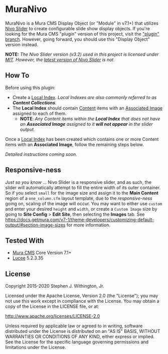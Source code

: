 # MuraNivo

MuraNivo is a Mura CMS Display Object (or "Module" in v7.1+) that utilizes [Nivo Slider](http://nivo.dev7studios.com/) to create configurable slide show display objects. If you're looking for the Mura CMS "plugin" version of this project, visit the ["plugin" branch](https://github.com/stevewithington/MuraNivo/tree/plugin). However, going forward, you should use this "Display Object" version instead.

**NOTE:** *The Nivo Slider version (v3.2) used in this project is licensed under [MIT](http://www.opensource.org/licenses/mit-license.php). However, the [latest version of Nivo Slider](https://themeisle.com/plugins/nivo-slider) is not.*

## How To

Before using this plugin:

* Create a [Local Index](https://docs.getmura.com/v7-1/content-managers/advanced-content/#section-local-indexes). *Local Indexes are also commonly referred to as **Content Collections***.
* The **Local Index** should contain [Content](https://docs.getmura.com/v7-1/content-managers/basic-content/) items with an [Associated Image](https://docs.getmura.com/v7-1/content-managers/basic-content/#section-basic-tab) assigned to each of them.
  * **NOTE**: *Any Content items within the **Local Index** that does not have an **Associated Image** assigned to it **will not appear** in the slider output.*

Once a [Local Index](https://docs.getmura.com/v7-1/content-managers/advanced-content/#section-local-indexes) has been created which contains one or more Content items with an **Associated Image**, follow the remaining steps below.

*Detailed instructions coming soon.*

## Responsive-ness

*Just so you know* ... Nivo Slider is a responsive slider, and as such, the slider will automatically attempt to fill the entire width of its outer container. So if you select `small` for the image size and assign it to the **Main Content** region of a `one_column.cfm` layout template, due to the *responsive-ness* going on, scaling of the image will occur. You may want to either use `custom` and enter your desired `height` and `width`, *or* create a `Custom Image` size by going to **Site Config** > **Edit Site**, then selecting the **Images** tab. See <https://docs.getmura.com/v7-1/theme-developers/customizing-default-output/#section-image-sizes> for more information.

## Tested With

* [Mura CMS](http://www.getmura.com) Core Version 7.1+
* [Lucee](http://lucee.org) 5.2.3.35

## License

Copyright 2015-2020 Stephen J. Withington, Jr.

Licensed under the Apache License, Version 2.0 (the "License"); you may not use this work except in compliance with the License. You may obtain a copy of the License in the LICENSE file, or at:

<http://www.apache.org/licenses/LICENSE-2.0>

Unless required by applicable law or agreed to in writing, software distributed under the License is distributed on an "AS IS" BASIS, WITHOUT WARRANTIES OR CONDITIONS OF ANY KIND, either express or implied. See the License for the specific language governing permissions and limitations under the License.
